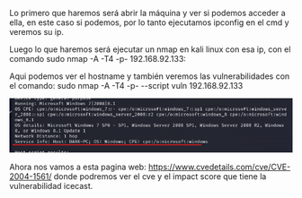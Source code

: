 Lo primero que haremos será abrir la máquina y ver si podemos acceder a ella, en este caso si podemos, por lo tanto ejecutamos ipconfig en el cmd y veremos su ip.


Luego lo que haremos será ejecutar un nmap en kali linux con esa ip, con el comando sudo nmap -A -T4 -p- 192.168.92.133:

Aqui podemos ver el hostname y también veremos las vulnerabilidades con el comando:  sudo nmap -A -T4 -p- --script vuln 192.168.92.133

![Write_up_maquinas/maquina2-ice/img/img01.png](https://github.com/alvarobueno21/Hacking_Etico/blob/55c44640845854829ab9a7f19e3541279fffa494/Write_up_maquinas/maquina2-ice/img/img01.png)

Ahora nos vamos a esta pagina web: https://www.cvedetails.com/cve/CVE-2004-1561/  donde podremos ver el cve y el impact score que tiene la vulnerabilidad icecast.

